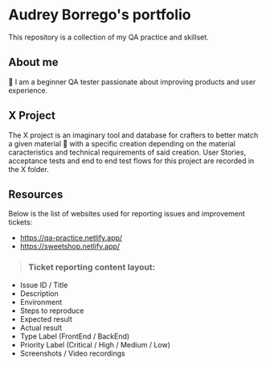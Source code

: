 # Audrey Borrego's portfolio
This repository is a collection of my QA practice and skillset.
## About me
🙌 I am a beginner QA tester passionate about improving products and user experience. 
## X Project
The X project is an imaginary tool and database for crafters to better match a given material :yarn: with a specific creation depending on the material caracteristics and technical requirements of said creation. User Stories, acceptance tests and end to end test flows for this project are recorded in the X folder.
## Resources
Below is the list of websites used for reporting issues and improvement tickets:
* https://qa-practice.netlify.app/
* https://sweetshop.netlify.app/
> ### **Ticket reporting content layout:**
- Issue ID / Title
- Description
- Environment
- Steps to reproduce
- Expected result
- Actual result
- Type Label (FrontEnd / BackEnd)
- Priority Label (Critical / High / Medium / Low)
- Screenshots / Video recordings
